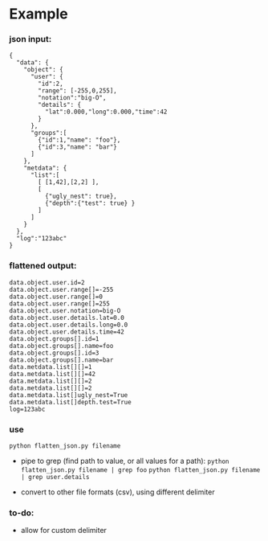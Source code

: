 # Example

### json input:
```
{
  "data": {
    "object": { 
      "user": {
        "id":2,
        "range": [-255,0,255],
        "notation":"big-O",
        "details": {
          "lat":0.000,"long":0.000,"time":42
        }
      },
      "groups":[
        {"id":1,"name": "foo"},
        {"id":3,"name": "bar"}
      ]
    },
    "metdata": {
      "list":[ 
        [ [1,42],[2,2] ], 
        [
          {"ugly_nest": true}, 
          {"depth":{"test": true} } 
        ]
      ]
    }
  },
  "log":"123abc"
}
```
### flattened output:
```
data.object.user.id=2
data.object.user.range[]=-255
data.object.user.range[]=0
data.object.user.range[]=255
data.object.user.notation=big-O
data.object.user.details.lat=0.0
data.object.user.details.long=0.0
data.object.user.details.time=42
data.object.groups[].id=1
data.object.groups[].name=foo
data.object.groups[].id=3
data.object.groups[].name=bar
data.metdata.list[][]=1
data.metdata.list[][]=42
data.metdata.list[][]=2
data.metdata.list[][]=2
data.metdata.list[]ugly_nest=True
data.metdata.list[]depth.test=True
log=123abc
```

### use
`python flatten_json.py filename`

- pipe to grep (find path to value, or all values for a path):
`python flatten_json.py filename | grep foo`
`python flatten_json.py filename | grep user.details`

- convert to other file formats (csv), using different delimiter

### to-do:
- allow for custom delimiter
 
